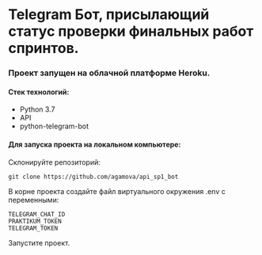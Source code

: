 # Telegram Бот, присылающий статус проверки финальных работ спринтов. 
### Проект запущен на облачной платформе Heroku.

#### Стек технологий:
- Python 3.7
- API
- python-telegram-bot

#### Для запуска проекта на локальном компьютере:
Склонируйте репозиторий:

```
git clone https://github.com/agamova/api_sp1_bot
```
В корне проекта создайте файл виртуального окружения .env с переменными:
```
TELEGRAM_CHAT_ID
PRAKTIKUM_TOKEN
TELEGRAM_TOKEN
```

Запустите проект.
